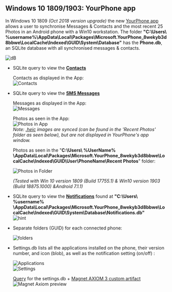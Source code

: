 ## Windows 10 1809/1903: YourPhone app ##

In Windows 10 1809 *(Oct 2018 version upgrade)* the new [YourPhone app](https://www.microsoft.com/en-us/p/your-phone/9nmpj99vjbwv?ocid=AID681541_aff_7593_1243925&activetab=pivot:overviewtab) allows a user to synchronise Messages & Contacts and the most recent 25 Photos in an Android phone with a Win10 workstation. The folder **"C:\Users\ %username%\AppData\Local\Packages\Microsoft.YourPhone_8wekyb3d8bbwe\LocalCache\Indexed\GUID\System\Database\"** has the **Phone.db**, an SQLite database with all synchronised messages & contacts.
   
   ![dB](https://raw.githubusercontent.com/kacos2000/Win10/master/YourPhone/PhonedBJPG.JPG)

  * SQLite query to view the [**Contacts**](https://github.com/kacos2000/Win10/blob/master/YourPhone/phonedb_contacts.sql)<br>
  
     Contacts as displayed in the App:<br>
     ![Contacts](https://raw.githubusercontent.com/kacos2000/Win10/master/YourPhone/Contacts.JPG)

   * SQLite query to view the  [**SMS Messages**](https://github.com/kacos2000/Win10/blob/master/YourPhone/phonedb_messages.sql)

     Messages as displayed in the App:<br>
     ![Messages](https://raw.githubusercontent.com/kacos2000/Win10/master/YourPhone/messages.JPG)

     Photos as seen in the App:<br>
     ![Photos in App](https://raw.githubusercontent.com/kacos2000/Win10/master/YourPhone/Photos.JPG)<br>
      *Note: [.heic](https://en.wikipedia.org/wiki/High_Efficiency_Image_File_Format) images are synced (can be found in the 'Recent Photos' folder as seen below), but are not displayed in YourPhone's app window.*

     Photos as seen in the "**C:\Users\ %UserName% \AppData\Local\Packages\Microsoft.YourPhone_8wekyb3d8bbwe\LocalCache\Indexed\GUID\User\PhoneName\Recent Photos**" folder:<br>

     ![Photos in Folder](https://raw.githubusercontent.com/kacos2000/Win10/master/YourPhone/Photos1.JPG)
         
     
     *(Tested with Win 10 version 1809 (Build 17755.1) & Win10 version 1903 (Build 18875.1000) &Android 7.1.1)*<br>

   * SQLite query to view the  [**Notifications**](https://github.com/kacos2000/Win10/blob/master/YourPhone/phone_notifications.sql) found at **"C:\Users\ %username% \AppData\Local\Packages\Microsoft.YourPhone_8wekyb3d8bbwe\LocalCache\Indexed\GUID\System\Database\Notifications.db"** <br>
     ![hint](https://raw.githubusercontent.com/kacos2000/Win10/master/YourPhone/notif.JPG)

   * Separate folders (GUID) for each connected phone:<br>
   
     ![folders](https://raw.githubusercontent.com/kacos2000/Win10/master/YourPhone/y1.JPG)
   
   * Settings.db lists all the applications installed on the phone, their version number, and icon (blob), as well as the notification setting (on/off) :</br>
   
     ![Applications](https://raw.githubusercontent.com/kacos2000/Win10/master/YourPhone/y2.JPG)<br>
     ![Settings](https://raw.githubusercontent.com/kacos2000/Win10/master/YourPhone/p3.JPG)<br>
     
      [Query](https://github.com/kacos2000/Win10/blob/master/YourPhone/phone_settings.xml) for the settings.db + [Magnet AXIOM 3 custom artifact](https://github.com/kacos2000/Win10/blob/master/YourPhone/phone_settings.xml) <br>
     ![Magnet Axiom preview](https://raw.githubusercontent.com/kacos2000/Win10/master/YourPhone/p1a.JPG)<br>
